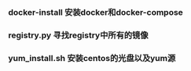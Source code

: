 ### docker-install 安装docker和docker-compose
### registry.py 寻找registry中所有的镜像
### yum_install.sh 安装centos的光盘以及yum源